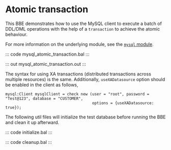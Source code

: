 # Atomic transaction

This BBE demonstrates how to use the MySQL client to execute a batch of DDL/DML operations with the help of a `transaction` to achieve the atomic behaviour.

For more information on the underlying module, see the [`mysql` module](https://lib.ballerina.io/ballerinax/mysql/latest/).

::: code mysql_atomic_transaction.bal :::

::: out mysql_atomic_transaction.out :::

The syntax for using XA transactions (distributed transactions across multiple resources) is the same. Additionally, `useXADatasource` option should be enabled in the client as follows,
```
mysql:Client mysqlClient = check new (user = "root", password = "Test@123", database = "CUSTOMER",
                                      options = {useXADatasource: true});
```

The following util files will initialize the test database before running the BBE and clean it up afterward.

::: code initialize.bal :::

::: code cleanup.bal :::
